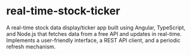 # real-time-stock-ticker
A real-time stock data display/ticker app built using Angular, TypeScript, and Node.js that fetches data from a free API and updates in real-time. Implements a user-friendly interface, a REST API client, and a periodic refresh mechanism.
